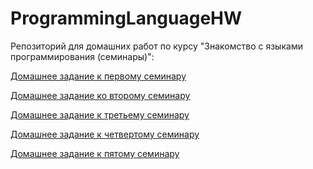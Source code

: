 # ProgrammingLanguageHW
Репозиторий для домашних работ по курсу "Знакомство с языками программирования (семинары)":

[Домашнее задание к первому семинару][1]

[Домашнее задание ко второму семинару][2]

[Домашнее задание к третьему семинару][3]

[Домашнее задание к четвертому семинару][4]

[Домашнее задание к пятому семинару][5]

[1]: https://github.com/KatyBeard-GB/ProgrammingLanguageHW/tree/main/HW_Seminar1 "Домашнее задание к первому семинару"
[2]: https://github.com/KatyBeard-GB/ProgrammingLanguageHW/tree/main/HW_Seminar2 "Домашнее задание ко второму семинару"
[3]: https://github.com/KatyBeard-GB/ProgrammingLanguageHW/tree/main/HW_Seminar3 "Домашнее задание к третьему семинару"
[4]: https://github.com/KatyBeard-GB/ProgrammingLanguageHW/tree/main/HW_Seminar4 "Домашнее задание к четвертому семинару"
[5]: https://github.com/KatyBeard-GB/ProgrammingLanguageHW/tree/main/HW_Seminar5 "Домашнее задание к пятому семинару"
